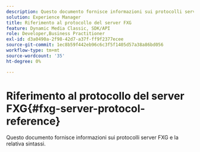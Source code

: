 ```yaml
---
description: Questo documento fornisce informazioni sui protocolli server FXG e la relativa sintassi.
solution: Experience Manager
title: Riferimento al protocollo del server FXG
feature: Dynamic Media Classic, SDK/API
role: Developer,Business Practitioner
exl-id: d3a0490a-2f98-42d7-a37f-ff9f2377ecee
source-git-commit: 1ec8b59f442eb96c6c3f5f1405d57a38a86bd056
workflow-type: tm+mt
source-wordcount: '35'
ht-degree: 0%

---
```


# Riferimento al protocollo del server FXG{#fxg-server-protocol-reference}

Questo documento fornisce informazioni sui protocolli server FXG e la relativa sintassi.

